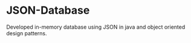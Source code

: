 # JSON-Database
Developed in-memory database using JSON in java and object oriented design patterns.
